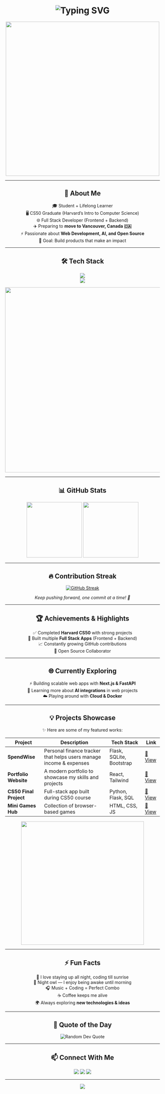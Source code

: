 <h1 align="center">
  <img src="https://readme-typing-svg.herokuapp.com?font=Orbitron&weight=700&size=35&duration=4000&pause=500&color=36BCF7&center=true&vCenter=true&width=700&lines=👋+Hey+there%2C+I'm+AmirMahdi+Ghaffari;💻+Full+Stack+Developer;🚀+Frontend+%7C+Backend;🎓+CS50+Graduate;✨+Future+Vancouver+Resident" alt="Typing SVG" />
</h1>

<p align="center">
  <img src="https://i.gifer.com/7VE.gif" width="500"/>
</p>

---

<h2 align="center">🚀 About Me</h2>

<p align="center">
🎓 Student + Lifelong Learner <br/>
🖥 CS50 Graduate (Harvard’s Intro to Computer Science) <br/>
🌐 Full Stack Developer (Frontend + Backend) <br/>
✈️ Preparing to <b>move to Vancouver, Canada 🇨🇦</b> <br/>
⚡ Passionate about <b>Web Development, AI, and Open Source</b> <br/>
🎯 Goal: Build products that make an impact  
</p>

---

<h2 align="center">🛠 Tech Stack</h2>

<p align="center">
  <img src="https://skillicons.dev/icons?i=html,css,js,ts,react,nextjs,nodejs,express,python,flask,fastapi" /><br/>
  <img src="https://skillicons.dev/icons?i=mysql,postgresql,mongodb,git,github,docker" />
</p>

<p align="center">
  <img src="https://i.gifer.com/9pZ.gif" width="600"/>
</p>

---

<h2 align="center">📊 GitHub Stats</h2>

<p align="center">
  <img src="https://github-readme-stats.vercel.app/api?username=amirmahdi8998&show_icons=true&theme=radical&hide_border=true&count_private=true" height="180"/>
  <img src="https://github-readme-stats.vercel.app/api/top-langs/?username=amirmahdi8998&layout=compact&theme=radical&hide_border=true" height="180"/>
</p>

---

<h2 align="center">🔥 Contribution Streak</h2>

<p align="center">
  <a href="https://github.com/amirmahdi8998">
    <img src="https://github-readme-streak-stats.herokuapp.com/?user=amirmahdi8998&theme=radical&hide_border=false" alt="GitHub Streak" />
  </a>
</p>

<p align="center">
  <em>Keep pushing forward, one commit at a time! 💪</em>
</p>



---

<h2 align="center">🏆 Achievements & Highlights</h2>

<p align="center">
✅ Completed <b>Harvard CS50</b> with strong projects <br/>
🏅 Built multiple <b>Full Stack Apps</b> (Frontend + Backend) <br/>
📈 Constantly growing GitHub contributions <br/>
🌟 Open Source Collaborator  
</p>

---

<h2 align="center">🌐 Currently Exploring</h2>

<p align="center">
⚡ Building scalable web apps with <b>Next.js & FastAPI</b> <br/>
🤖 Learning more about <b>AI integrations</b> in web projects <br/>
☁️ Playing around with <b>Cloud & Docker</b>  
</p>

---

<h2 align="center">💡 Projects Showcase</h2>

<p align="center">✨ Here are some of my featured works:</p>

<p align="center">

| Project | Description | Tech Stack | Link |
|---------|-------------|------------|------|
| **SpendWise** | Personal finance tracker that helps users manage income & expenses | Flask, SQLite, Bootstrap | [🔗 View](https://github.com/amirmahdi8998/spendwise) |
| **Portfolio Website** | A modern portfolio to showcase my skills and projects | React, Tailwind | [🔗 View](#) |
| **CS50 Final Project** | Full-stack app built during CS50 course | Python, Flask, SQL | [🔗 View](#) |
| **Mini Games Hub** | Collection of browser-based games | HTML, CSS, JS | [🔗 View](#) |

</p>

<p align="center">
  <img src="https://media.giphy.com/media/13HgwGsXF0aiGY/giphy.gif" width="400"/>
</p>

---

<h2 align="center">⚡ Fun Facts</h2>

<p align="center">
🌌 I love staying up all night, coding till sunrise <br/>
🦉 Night owl — I enjoy being awake until morning <br/>
🎧 Music + Coding = Perfect Combo <br/>
☕ Coffee keeps me alive <br/>
🌍 Always exploring <b>new technologies & ideas</b>  
</p>

---

<h2 align="center">💬 Quote of the Day</h2>

<p align="center">
  <img src="https://quotes-github-readme.vercel.app/api?type=horizontal&theme=radical" alt="Random Dev Quote"/>
</p>

---

<h2 align="center">📫 Connect With Me</h2>

<p align="center">
  <a href="https://github.com/amirmahdi8998"><img src="https://img.shields.io/badge/GitHub-000?style=for-the-badge&logo=github&logoColor=white"/></a>
  <a href="[https://www.linkedin.com/in/amirmahdi-ghaffari-683634381/]"><img src="https://img.shields.io/badge/LinkedIn-0A66C2?style=for-the-badge&logo=linkedin&logoColor=white"/></a>
  <a href="mailto:amirmahdi.ghaffari89@gmail.com"><img src="https://img.shields.io/badge/Email-D14836?style=for-the-badge&logo=gmail&logoColor=white"/></a>
</p>

---

<p align="center">
  <img src="https://capsule-render.vercel.app/api?type=waving&height=120&color=36BCF7&section=footer&animation=twinkling"/>
</p>

